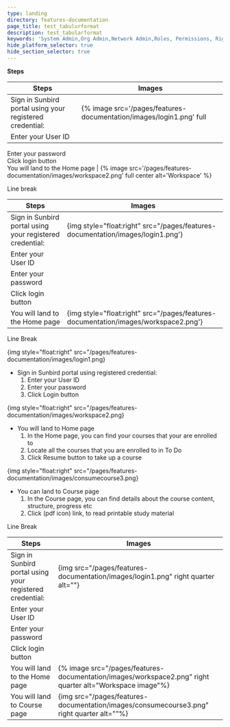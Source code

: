 ```yaml
---
type: landing
directory: features-documentation
page_title: test_tabulurformat
description: test_tabularformat
keywords: 'System Admin,Org Admin,Network Admin,Roles, Permissions, Rights'
hide_platform_selector: true
hide_section_selector: true
---
```


**Steps**

Steps   												  | Images
----------------------------------------------------------|--------
Sign in Sunbird portal using your registered credential:  | {% image src='/pages/features-documentation/images/login1.png' full                                                                   |  center alt='Login' %}
Enter your User ID                                        | 
Enter your password       								               
Click login button         								                
You will land to the Home page    					              | {% image src='/pages/features-documentation/images/workspace2.png' full     center alt='Workspace' %}







Line break

Steps   													| Images
------------------------------------------------------------|-----------------------------------------------
Sign in Sunbird portal using your registered credential:	| {img style="float:right" src="/pages/features-documentation/images/login1.png'}
Enter your User ID       									| 
Enter your password     									|
Click login button         									| 
You will land to the Home page        						| {img style="float:right" src="/pages/features-documentation/images/workspace2.png'}








Line Break

{img style="float:right" src="/pages/features-documentation/images/login1.png}

- Sign in Sunbird portal using registered credential:
    1. Enter your User ID
    1. Enter your password
    1. Click Login button

{img style="float:right" src="/pages/features-documentation/images/workspace2.png}

- You will land to Home page
    1. In the Home page, you can find your courses that your are enrolled to
    1. Locate all the courses that you are enrolled to in To Do
    1. Click Resume button to take up a course

{img style="float:right" src="/pages/features-documentation/images/consumecourse3.png}

- You can land to Course page
    1. In the Course page, you can find details about the course content, structure, progress etc
    1. Click (pdf icon) link, to read printable study material
    
    
    
    



Line Break

Steps   													| Images
------------------------------------------------------------|-----------------------------------------------
Sign in Sunbird portal using your registered credential:	| {img src="/pages/features-documentation/images/login1.png" right quarter alt=""}
Enter your User ID       									| 
Enter your password     									|
Click login button         									| 
You will land to the Home page        						| {% image src="/pages/features-documentation/images/workspace2.png" right quarter alt="Workspace image"%}
You will land to Course page                                | {img src="/pages/features-documentation/images/consumecourse3.png" right quarter alt=""%}


